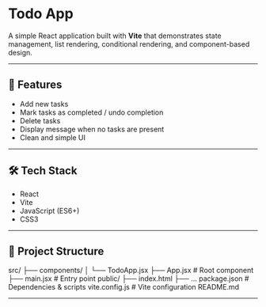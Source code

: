 # Todo App

A simple React application built with **Vite** that demonstrates state management, list rendering, conditional rendering, and component-based design.

---

## 🚀 Features
- Add new tasks  
- Mark tasks as completed / undo completion  
- Delete tasks  
- Display message when no tasks are present  
- Clean and simple UI  

---

## 🛠️ Tech Stack
- React  
- Vite  
- JavaScript (ES6+)  
- CSS3  

---

## 📂 Project Structure

src/
├── components/
│ └── TodoApp.jsx
├── App.jsx # Root component
├── main.jsx # Entry point
public/
├── index.html
├── ...
package.json # Dependencies & scripts
vite.config.js # Vite configuration
README.md


---


